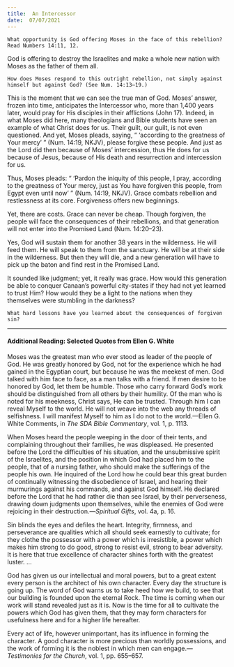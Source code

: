 ```yaml
---
title:  An Intercessor
date:  07/07/2021
---
```


`What opportunity is God offering Moses in the face of this rebellion? Read Numbers 14:11, 12.`

God is offering to destroy the Israelites and make a whole new nation with Moses as the father of them all.

`How does Moses respond to this outright rebellion, not simply against himself but against God? (See Num. 14:13–19.)`

This is the moment that we can see the true man of God. Moses’ answer, frozen into time, anticipates the Intercessor who, more than 1,400 years later, would pray for His disciples in their afflictions (John 17). Indeed, in what Moses did here, many theologians and Bible students have seen an example of what Christ does for us. Their guilt, our guilt, is not even questioned. And yet, Moses pleads, saying, “ ‘according to the greatness of Your mercy’ ” (Num. 14:19, NKJV), please forgive these people. And just as the Lord did then because of Moses’ intercession, thus He does for us because of Jesus, because of His death and resurrection and intercession for us.

Thus, Moses pleads: “ ‘Pardon the iniquity of this people, I pray, according to the greatness of Your mercy, just as You have forgiven this people, from Egypt even until now’ ” (Num. 14:19, NKJV). Grace combats rebellion and restlessness at its core. Forgiveness offers new beginnings.

Yet, there are costs. Grace can never be cheap. Though forgiven, the people will face the consequences of their rebellions, and that genera­tion will not enter into the Promised Land (Num. 14:20–23).

Yes, God will sustain them for another 38 years in the wilderness. He will feed them. He will speak to them from the sanctuary. He will be at their side in the wilderness. But then they will die, and a new genera­tion will have to pick up the baton and find rest in the Promised Land.

It sounded like judgment; yet, it really was grace. How would this generation be able to conquer Canaan’s powerful city-states if they had not yet learned to trust Him? How would they be a light to the nations when they themselves were stumbling in the darkness?

`What hard lessons have you learned about the consequences of forgiven sin?`

---

#### Additional Reading: Selected Quotes from Ellen G. White

Moses was the greatest man who ever stood as leader of the people of God. He was greatly honored by God, not for the experience which he had gained in the Egyptian court, but because he was the meekest of men. God talked with him face to face, as a man talks with a friend. If men desire to be honored by God, let them be humble. Those who carry forward God’s work should be distinguished from all others by their humility. Of the man who is noted for his meekness, Christ says, He can be trusted. Through him I can reveal Myself to the world. He will not weave into the web any threads of selfishness. I will manifest Myself to him as I do not to the world.—Ellen G. White Comments, in _The SDA Bible Commentary_, vol. 1, p. 1113.

When Moses heard the people weeping in the door of their tents, and complaining throughout their families, he was displeased. He presented before the Lord the difficulties of his situation, and the unsubmissive spirit of the Israelites, and the position in which God had placed him to the people, that of a nursing father, who should make the sufferings of the people his own. He inquired of the Lord how he could bear this great burden of continually witnessing the disobedience of Israel, and hearing their murmurings against his commands, and against God himself. He declared before the Lord that he had rather die than see Israel, by their perverseness, drawing down judgments upon themselves, while the enemies of God were rejoicing in their destruction.—_Spiritual Gifts_, vol. 4a, p. 16.

Sin blinds the eyes and defiles the heart. Integrity, firmness, and perseverance are qualities which all should seek earnestly to cultivate; for they clothe the possessor with a power which is irresistible, a power which makes him strong to do good, strong to resist evil, strong to bear adversity. It is here that true excellence of character shines forth with the greatest luster. …

God has given us our intellectual and moral powers, but to a great extent every person is the architect of his own character. Every day the structure is going up. The word of God warns us to take heed how we build, to see that our building is founded upon the eternal Rock. The time is coming when our work will stand revealed just as it is. Now is the time for all to cultivate the powers which God has given them, that they may form characters for usefulness here and for a higher life hereafter.

Every act of life, however unimportant, has its influence in forming the character. A good character is more precious than worldly possessions, and the work of forming it is the noblest in which men can engage.—_Testimonies for the Church_, vol. 1, pp. 655–657.